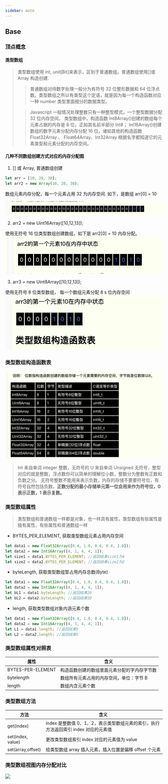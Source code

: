 ```yaml
---
sidebar: auto
---
```


## Base

### 顶点概念

#### 类型数组

> 类型数组使用 int, unit[Bit]来表示，区别于普通数组。普通数组使用[]或 Array 构造创建.
>
> > 普通数组对待数字处理一般分为有符号 32 位整形数据和 64 位浮点数。类型数组之所以有类型这个定语，就是因为每一个构造函数对应一种 number 类型里面细分的数据类型。
>
> > Javascript 一般情况处理整数只有一种整型模式，一个整型数据分配 32 位内存空间， 类型数组中，构造函数 Int8Array()创建的数组每个元素占据的内存是 8 位，正如其名前半部分 Int8； Int16Array()创建数组的数字元素分配内存分配 16 位，诸如其他的构造函数 Float32Array 、 Float64Array、Int32Array 根据名字都知道它的元素类型和元素分配的内存空间。

#### 几种不同数组创建方式对应的内存分配图

1. [] 或 Array, 普通数组创建

```js
let arr = [10, 20, 30];
let arr2 = new Array(10, 20, 30);
```

数组元素内存分配，每一个元素占用 32 为内存空间.
如下，是数组 arr[0] = 10

<img src="./../../public/img/array.png">

2. arr2 = new Uint16Array([10,12,13]);

使用无符号 16 位类型数组创建数组，如下是 arr2[0] = 10 内存分配。
<img src="./../../public/img/uinit.png">

3. arr3 = new Uint8Array([10,12,13]);

使用无符号 8 位类型数组， 每一个数组元素分配 8 s 位内存空间
<img src="./../../public/img/unit8.png">

### 类型数组构造函数表

<img src="./../../public/img/typearray.png">

> Int 来自单词 integer 整数，无符号的 U 来自单词 Unsigned 无符号，整型对应的就是整数，浮点数你可以简单的理解位小数，整数分为整数有正数和负数之分。 无符号整数不能用来表示负数，内存的存储不要要符号位，有符号自然包括负数，**正数分配的最小存储单元第一位会用来作为符号位，0 表示正数，1 表示复数。**

### 类型数组属性

> 类型数组和普通数组一样都是对象，也一样具有属性，类型数组有些属性是独有属性，有些属性和普通数组一样

- BYTES_PER_ELEMENT, 获取类型数组元素占用内存空间

```js
let data1 = new Float32Array([0.4, 1.0, 0.4, 0.4, 1.0]);
let data2 = new Int16Array([4, 1, 4, 4, 1]);
let size1 = data1.BYTES_PER_ELEMENT; //返回结果size1为4
let size2 = data2.BYTES_PER_ELEMENT; //返回结果size2为2
```

- byteLength, 获取类型数组暂占用内存总数(Byte)

```js
let data1 = new Float32Array([0.4, 1.0, 0.4, 0.4, 1.0]);
let data2 = new Int16Array([4, 1, 4, 4, 1]);
let bL1 = data1.byteLength; //返回结果20
let bL2 = data2.byteLength; //返回结果10
```

- length, 获取类型数组对象内涵元素个数

```js
let data1 = new Float32Array([0.4, 1.0, 0.4, 0.4, 1.0]);
let data2 = new Int16Array([4, 1, 4, 4, 1]);
let L1 = data1.length; //返回结果5
let L2 = data2.length; //返回结果5
```

### 类型数组属性对照表

| 属性              | 含义                                         |
| ----------------- | -------------------------------------------- |
| BYTES-PER-ELEMENT | 构造函数创建的数组里面元素分配的字内存字节数 |
| bytelength        | 数组所有元素占用的内存空间，单位：字节 B     |
| length            | 数组内含元素个数                             |

### 类型数组方法

| 方法              | 含义                                                                                |
| ----------------- | ----------------------------------------------------------------------------------- |
| get(index)        | index 是整数值 0、1、2，表示类型数组元素的索引，执行方法返回索引 index 对应的元素值 |
| set(index, value) | 更改类型数组索引 index 对应的元素值为 value                                         |
| set(array,offset) | 给类型数组 array 插入元素，插入位置是偏移 offset 个元素                             |

### 类型数组视图内存分配对比

<img src="https://mdn.mozillademos.org/files/8629/typed_arrays.png">
